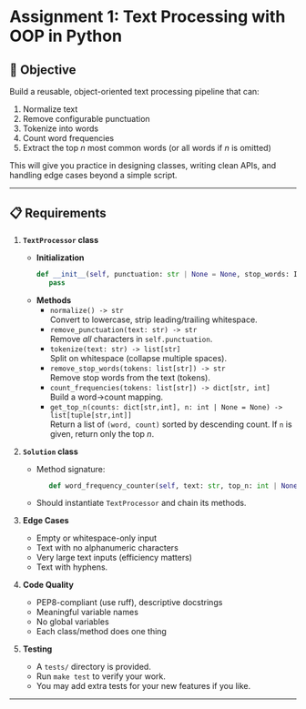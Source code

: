 # Assignment 1: Text Processing with OOP in Python

## 🎯 Objective
Build a reusable, object-oriented text processing pipeline that can:
1. Normalize text
2. Remove configurable punctuation
3. Tokenize into words
4. Count word frequencies
5. Extract the top _n_ most common words (or all words if _n_ is omitted)

This will give you practice in designing classes, writing clean APIs, and handling edge cases beyond a simple script.

---

## 📋 Requirements

1. **`TextProcessor` class**  
   - **Initialization**  
     ```python
     def __init__(self, punctuation: str | None = None, stop_words: Iterable[str] | None = None):
        pass
     ```
   - **Methods**  
     - `normalize() -> str`  
       Convert to lowercase, strip leading/trailing whitespace.
     - `remove_punctuation(text: str) -> str`  
       Remove _all_ characters in `self.punctuation`.
     - `tokenize(text: str) -> list[str]`  
       Split on whitespace (collapse multiple spaces).
     - `remove_stop_words(tokens: list[str]) -> str`  
       Remove stop words from the text (tokens).
     - `count_frequencies(tokens: list[str]) -> dict[str, int]`  
       Build a word→count mapping.
     - `get_top_n(counts: dict[str,int], n: int | None = None) -> list[tuple[str,int]]`  
       Return a list of `(word, count)` sorted by descending count. If `n` is given, return only the top _n_.

2. **`Solution` class**  
   - Method signature:
     ```python
        def word_frequency_counter(self, text: str, top_n: int | None = None) -> list[tuple[str, int]]:
     ```
   - Should instantiate `TextProcessor` and chain its methods.

3. **Edge Cases**  
   - Empty or whitespace-only input
   - Text with no alphanumeric characters
   - Very large text inputs (efficiency matters)
   - Text with hyphens.

4. **Code Quality**  
   - PEP8-compliant (use ruff), descriptive docstrings
   - Meaningful variable names
   - No global variables
   - Each class/method does one thing

5. **Testing**  
   - A `tests/` directory is provided.
   - Run `make test` to verify your work.
   - You may add extra tests for your new features if you like.

---